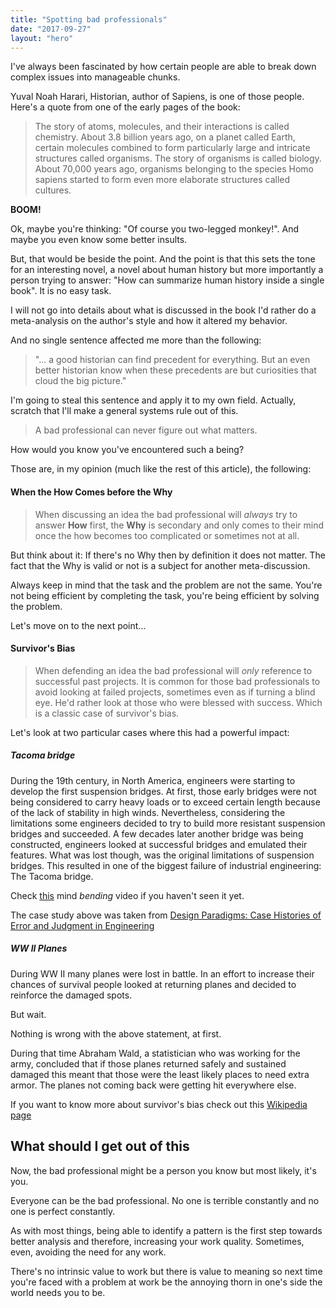 ```yaml
---
title: "Spotting bad professionals"
date: "2017-09-27"
layout: "hero"
---
```




I've always been fascinated by how certain people are able to break down complex issues into manageable chunks.

Yuval Noah Harari, Historian, author of Sapiens, is one of those people. Here's a quote from one of the early pages of the book:

> The story of atoms, molecules, and their interactions is called chemistry.
> About 3.8 billion years ago, on a planet called Earth, certain molecules combined to form particularly large and intricate structures called organisms. The story of organisms is called biology.
> About 70,000 years ago, organisms belonging to the species Homo sapiens started to form even more elaborate structures called cultures.

**BOOM!**

Ok, maybe you're thinking: "Of course you two-legged monkey!". And maybe you even know some better insults.

But, that would be beside the point. And the point is that this sets the tone for an interesting novel, a novel about human history but more importantly a person trying to answer:
"How can summarize human history inside a single book". It is no easy task.

I will not go into details about what is discussed in the book I'd rather do a meta-analysis on the author's style and how it altered my behavior.

And no single sentence affected me more than the following:

> "... a good historian can find precedent for everything. But an even better historian know when these precedents are but curiosities that cloud the big picture."

I'm going to steal this sentence and apply it to my own field. Actually, scratch that I'll make a general systems rule out of this.

> A bad professional can never figure out what matters.

How would you know you've encountered such a being?

Those are, in my opinion (much like the rest of this article), the following:

#### When the How Comes before the Why
> When discussing an idea the bad professional will *always* try to answer **How** first, the **Why** is secondary and only comes to their mind once the how becomes too complicated or sometimes not at all.

But think about it: If there's no Why then by definition it does not matter. The fact that the Why is valid or not is a subject for another meta-discussion. 

Always keep in mind that the task and the problem are not the same. You're not being efficient by completing the task, you're being efficient by solving the problem.



Let's move on to the next point...

#### Survivor's Bias
> When defending an idea the bad professional will *only* reference to successful past projects. It is common for those bad professionals to avoid looking at failed projects, sometimes even as if turning a blind eye. He'd rather look at those who were blessed with success. Which is a classic case of survivor's bias.

Let's look at two particular cases where this had a powerful impact:

##### Tacoma bridge
During the 19th century, in North America, engineers were starting to develop the first suspension bridges. At first, those early bridges were not being considered to carry heavy loads or to exceed certain length because of the lack of stability in high winds. Nevertheless, considering the limitations some engineers decided to try to build more resistant suspension bridges and succeeded. A few decades later another bridge was being constructed, engineers looked at successful bridges and emulated their features. What was lost though, was the original limitations of suspension bridges. This resulted in one of the biggest failure of industrial engineering: The Tacoma bridge.

Check [this](https://www.youtube.com/embed/3mclp9QmCGs?start=122) mind *bending* video if you haven't seen it yet.



The case study above was taken from
[Design Paradigms: Case Histories of Error and Judgment in Engineering](https://www.goodreads.com/book/show/16247.Design_Paradigms)

##### WW II Planes

During WW II many planes were lost in battle. In an effort to increase their chances of survival people looked at returning planes and decided to reinforce the damaged spots.

But wait.

Nothing is wrong with the above statement, at first.

During that time Abraham Wald, a statistician who was working for the army, concluded that if those planes returned safely and sustained damaged this meant that those were the least likely places to need extra armor. The planes not coming back were getting hit everywhere else.

If you want to know more about survivor's bias check out this [Wikipedia page](https://en.wikipedia.org/wiki/Survivorship_bias)


## What should I get out of this
Now, the bad professional might be a person you know but most likely, it's you.

Everyone can be the bad professional. No one is terrible constantly and no one is perfect constantly.

As with most things, being able to identify a pattern is the first step towards better analysis and therefore, increasing your work quality. Sometimes, even, avoiding the need for any work.

There's no intrinsic value to work but there is value to meaning so next time you're faced with a problem at work be the annoying thorn in one's side the world needs you to be.
